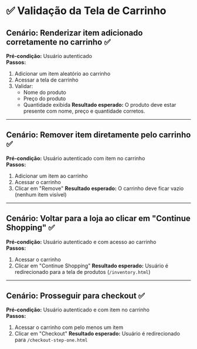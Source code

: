 # ✅ Validação da Tela de Carrinho

## Cenário: Renderizar item adicionado corretamente no carrinho ✅
**Pré-condição:** Usuário autenticado  
**Passos:**
1. Adicionar um item aleatório ao carrinho
2. Acessar a tela de carrinho
3. Validar:
   - Nome do produto
   - Preço do produto
   - Quantidade exibida
**Resultado esperado:** O produto deve estar presente com nome, preço e quantidade corretos.

---

## Cenário: Remover item diretamente pelo carrinho ✅
**Pré-condição:** Usuário autenticado com item no carrinho  
**Passos:**
1. Adicionar um item ao carrinho
2. Acessar o carrinho
3. Clicar em "Remove"
**Resultado esperado:** O carrinho deve ficar vazio (nenhum item visível)

---

## Cenário: Voltar para a loja ao clicar em "Continue Shopping" ✅
**Pré-condição:** Usuário autenticado e com acesso ao carrinho  
**Passos:**
1. Acessar o carrinho
2. Clicar em "Continue Shopping"
**Resultado esperado:** Usuário é redirecionado para a tela de produtos (`/inventory.html`)

---

## Cenário: Prosseguir para checkout ✅
**Pré-condição:** Usuário autenticado e com item no carrinho  
**Passos:**
1. Acessar o carrinho com pelo menos um item
2. Clicar em "Checkout"
**Resultado esperado:** Usuário é redirecionado para `/checkout-step-one.html`
